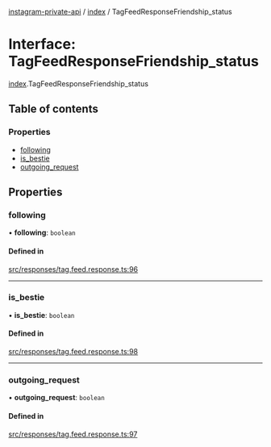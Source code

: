 [instagram-private-api](../../README.md) / [index](../../modules/index.md) / TagFeedResponseFriendship_status

# Interface: TagFeedResponseFriendship\_status

[index](../../modules/index.md).TagFeedResponseFriendship_status

## Table of contents

### Properties

- [following](TagFeedResponseFriendship_status.md#following)
- [is\_bestie](TagFeedResponseFriendship_status.md#is_bestie)
- [outgoing\_request](TagFeedResponseFriendship_status.md#outgoing_request)

## Properties

### following

• **following**: `boolean`

#### Defined in

[src/responses/tag.feed.response.ts:96](https://github.com/Nerixyz/instagram-private-api/blob/0e0721c/src/responses/tag.feed.response.ts#L96)

___

### is\_bestie

• **is\_bestie**: `boolean`

#### Defined in

[src/responses/tag.feed.response.ts:98](https://github.com/Nerixyz/instagram-private-api/blob/0e0721c/src/responses/tag.feed.response.ts#L98)

___

### outgoing\_request

• **outgoing\_request**: `boolean`

#### Defined in

[src/responses/tag.feed.response.ts:97](https://github.com/Nerixyz/instagram-private-api/blob/0e0721c/src/responses/tag.feed.response.ts#L97)
